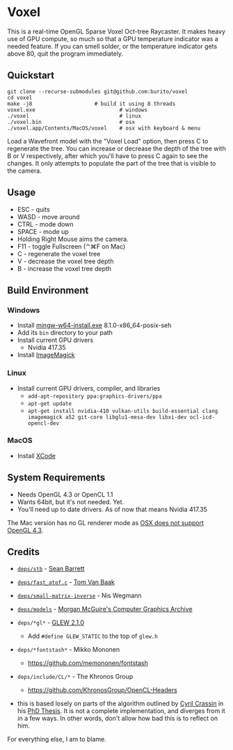 Voxel
=====
This is a real-time OpenGL Sparse Voxel Oct-tree Raycaster.
It makes heavy use of GPU compute, so much so that a GPU temperature indicator was a needed feature. If you can smell solder, or the temperature indicator gets above 80, quit the program immediately.

Quickstart
----------
    git clone --recurse-submodules git@github.com:burito/voxel
    cd voxel
    make -j8                    # build it using 8 threads
    voxel.exe                           # windows
    ./voxel                             # linux
    ./voxel.bin                         # osx
    ./voxel.app/Contents/MacOS/voxel    # osx with keyboard & menu

Load a Wavefront model with the "Voxel Load" option, then press C to regenerate the tree. You can increase or decrease the depth of the tree with B or V respectively, after which you'll have to press C again to see the changes. It only attempts to populate the part of the tree that is visible to the camera.

Usage
-----
* ESC - quits
* WASD - move around
* CTRL - mode down
* SPACE - mode up
* Holding Right Mouse aims the camera.
* F11 - toggle Fullscreen (⌃⌘F on Mac)
* C - regenerate the voxel tree
* V - decrease the voxel tree depth
* B - increase the voxel tree depth

Build Environment
-----------------
### Windows
* Install [mingw-w64-install.exe](http://sourceforge.net/projects/mingw-w64/files/) 8.1.0-x86_64-posix-seh
* Add its ```bin``` directory to your path
* Install current GPU drivers
	* Nvidia 417.35
* Install [ImageMagick](http://www.imagemagick.org/script/download.php#windows)

### Linux
* Install current GPU drivers, compiler, and libraries
	* ```add-apt-repository ppa:graphics-drivers/ppa```
	* ```apt-get update```
	* ```apt-get install nvidia-410 vulkan-utils build-essential clang imagemagick a52 git-core libglu1-mesa-dev libxi-dev ocl-icd-opencl-dev```

### MacOS
* Install [XCode](https://developer.apple.com/xcode/downloads/)

System Requirements
-------------------
* Needs OpenGL 4.3 or OpenCL 1.1
* Wants 64bit, but it's not needed. Yet.
* You'll need up to date drivers. As of now that means Nvidia 417.35

The Mac version has no GL renderer mode as [OSX does not support OpenGL 4.3](https://developer.apple.com/graphicsimaging/opengl/capabilities/).


Credits
-------
* [```deps/stb```](https://github.com/nothings/stb) - [Sean Barrett](http://nothings.org/)
* [```deps/fast_atof.c```](http://www.leapsecond.com/tools/fast_atof.c) - [Tom Van Baak](http://www.leapsecond.com/)
* [```deps/small-matrix-inverse```](https://github.com/niswegmann/small-matrix-inverse) - Nis Wegmann
* [```deps/models```](https://github.com/burito/models) - [Morgan McGuire's Computer Graphics Archive](https://casual-effects.com/data)
* ```deps/*gl*``` - [GLEW 2.1.0](http://glew.sourceforge.net/)
    * Add ```#define GLEW_STATIC``` to the top of ```glew.h```

* ```deps/*fontstash*``` - Mikko Mononen
    * https://github.com/memononen/fontstash
* ```deps/include/CL/*``` - The Khronos Group
    * https://github.com/KhronosGroup/OpenCL-Headers

* this is based losely on parts of the algorithm outlined by [Cyril Crassin](http://maverick.inria.fr/Members/Cyril.Crassin/) in his [PhD Thesis](http://maverick.inria.fr/Publications/2011/Cra11/CCrassinThesis_EN_Web.pdf).
It is not a complete implementation, and diverges from it in a few ways. In other words, don't allow how bad this is to reflect on him.

For everything else, I am to blame.